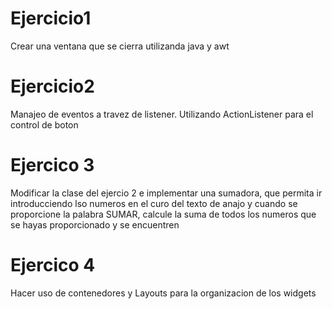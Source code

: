 # Ejercicio1

Crear una ventana que se cierra utilizanda java y awt

# Ejercicio2

Manajeo de eventos a travez de listener. Utilizando ActionListener para el control de boton

# Ejercico 3

Modificar la clase del ejercio 2 e implementar una sumadora, que permita ir introducciendo lso numeros en el curo del texto de anajo y cuando se proporcione la palabra SUMAR, calcule la suma de todos los numeros que se hayas proporcionado y se encuentren

# Ejercico 4

Hacer uso de contenedores y Layouts para la organizacion de los widgets